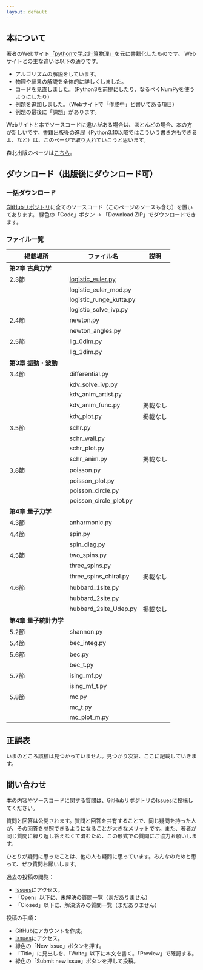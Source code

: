```yaml
---
layout: default
---
```


<!-- このページは、書籍「**Pythonによる計算物理**」大槻純也 著（森北出版）のサポートページです。本に掲載されているソースコードや更新情報を提供します。
出版社のページは[こちら](https://www.morikita.co.jp/books/mid/017081)。 -->

<!-- ![表紙](9784627170810.jpg) -->
<!-- <img src="9784627170810.jpg" width=300px> -->


<!-- * TOC
{:toc} -->

## 本について

著者のWebサイト[「pythonで学ぶ計算物理」](https://www.physics.okayama-u.ac.jp/~otsuki/lecture/CompPhys2/index.html)を元に書籍化したものです。
Webサイトとの主な違いは以下の通りです。

- アルゴリズムの解説をしています。
- 物理や結果の解説を全体的に詳しくしました。
- コードを見直しました。（Python3を前提にしたり、なるべくNumPyを使うようにしたり）
- 例題を追加しました。（Webサイトで「作成中」と書いてある項目）
- 例題の最後に「課題」があります。

Webサイトと本でソースコードに違いがある場合は、ほとんどの場合、本の方が新しいです。書籍出版後の進展（Python3.10以降ではこういう書き方もできるよ、など）は、このページで取り入れていこうと思います。

森北出版のページは[こちら](https://www.morikita.co.jp/books/mid/017081)。

## ダウンロード（出版後にダウンロード可）

### 一括ダウンロード

[GitHubリポジトリ](https://github.com/j-otsuki/comput-phys-book)に全てのソースコード（このページのソースも含む）を置いてあります。
緑色の「Code」ボタン → 「Download ZIP」でダウンロードできます。

### ファイル一覧

| 掲載場所 | ファイル名 | 説明 |
| -----   | ---------- | --- |
| **第2章 古典力学** |
| 2.3節 | [logistic_euler.py](/python/logistic_euler.py) | |
| | logistic_euler_mod.py |    |
| | logistic_runge_kutta.py |    |
| | logistic_solve_ivp.py |    |
| 2.4節 | newton.py |    |
| | newton_angles.py |    |
| 2.5節 | llg_0dim.py |    |
| | llg_1dim.py |    |
| **第3章 振動・波動** |
| 3.4節 | differential.py |    |
| | kdv_solve_ivp.py |    |
| | kdv_anim_artist.py |    |
| | kdv_anim_func.py | 掲載なし |
| | kdv_plot.py | 掲載なし |
| 3.5節 | schr.py |    |
| | schr_wall.py |    |
| | schr_plot.py |    |
| | schr_anim.py | 掲載なし |
| 3.8節 | poisson.py |    |
| | poisson_plot.py |    |
| | poisson_circle.py |    |
| | poisson_circle_plot.py |    |
| **第4章 量子力学** |
| 4.3節 |  anharmonic.py |    |
| 4.4節 |  spin.py |    |
| |  spin_diag.py |    |
| 4.5節 |  two_spins.py |    |
| |  three_spins.py |    |
| |  three_spins_chiral.py | 掲載なし |
| 4.6節 |  hubbard_1site.py |    |
| |  hubbard_2site.py |    |
| |  hubbard_2site_Udep.py | 掲載なし |
| **第4章 量子統計力学** |
| 5.2節 |  shannon.py |    |
| 5.4節 |  bec_integ.py |    |
| 5.6節 |  bec.py |    |
| |  bec_t.py |    |
| 5.7節 |  ising_mf.py |    |
| |  ising_mf_t.py |    |
| 5.8節 |  mc.py |    |
| |  mc_t.py |    |
| |  mc_plot_m.py |    |

<!--
- 第2章 古典力学
    - logistic_euler.py
    - logistic_euler_mod.py
    - logistic_runge_kutta.py
    - logistic_solve_ivp.py
    - newton.py
    - newton_angles.py
    - llg_0dim.py
    - llg_1dim.py

- 第3章 振動・波動
    - differential.py
    - kdv_solve_ivp.py
    - kdv_anim_artist.py
    - kdv_anim_func.py 掲載なし
    - kdv_plot.py 掲載なし
    - schr.py
    - schr_wall.py
    - schr_plot.py
    - schr_anim.py 掲載なし
    - poisson.py
    - poisson_plot.py
    - poisson_circle.py
    - poisson_circle_plot.py 掲載なし

- 第4章　量子力学
    - anharmonic.py
    - spin.py
    - spin_diag.py
    - two_spins.py
    - three_spins.py
    - three_spins_chiral.py 掲載なし
    - hubbard_1site.py
    - hubbard_2site.py
    - hubbard_2site_Udep.py 掲載なし

- 第5章　量子統計力学
    - shannon.py
    - bec_integ.py
    - bec.py
    - bec_t.py
    - ising_mf.py
    - ising_mf_t.py
    - mc.py
    - mc_t.py
    - mc_plot_m.py
 -->

## 正誤表

いまのところ誤植は見つかっていません。見つかり次第、ここに記載していきます。

## 問い合わせ

本の内容やソースコードに関する質問は、GitHubリポジトリの[Issues](https://github.com/j-otsuki/comput-phys-book/issues)に投稿してください。

質問と回答は公開されます。質問と回答を共有することで、同じ疑問を持った人が、その回答を参照できるようになることが大きなメリットです。また、著者が同じ質問に繰り返し答えなくて済むため、この形式での質問にご協力お願いします。

ひとりが疑問に思ったことは、他の人も疑問に思っています。みんなのためと思って、ぜひ質問お願いします。

過去の投稿の閲覧：
- [Issues](https://github.com/j-otsuki/comput-phys-book/issues)にアクセス。
- 「Open」以下に、未解決の質問一覧（まだありません）
- 「Closed」以下に、解決済みの質問一覧（まだありません）

投稿の手順：
- GitHubにアカウントを作成。
- [Issues](https://github.com/j-otsuki/comput-phys-book/issues)にアクセス。
- 緑色の「New issue」ボタンを押す。
- 「Title」に見出しを、「Write」以下に本文を書く。「Preview」で確認する。
- 緑色の「Submit new issue」ボタンを押して投稿。
